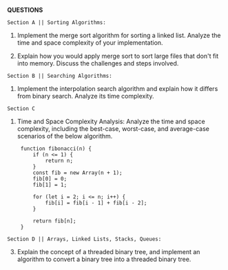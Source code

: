 **QUESTIONS**

`Section A || Sorting Algorithms:`

1. Implement the merge sort algorithm for sorting a linked list. Analyze the time and space complexity of your implementation.



3. Explain how you would apply merge sort to sort large files that don't
fit into memory. Discuss the challenges and steps involved.



`Section B || Searching Algorithms:`
1. Implement the interpolation search algorithm and explain how it differs from binary search. Analyze its time complexity.






`Section C`

1. Time and Space Complexity Analysis:
Analyze the time and space complexity, including
the best-case, worst-case, and average-case scenarios of the below algorithm.




        function fibonacci(n) {
            if (n <= 1) {
                return n;
            }
            const fib = new Array(n + 1);
            fib[0] = 0;
            fib[1] = 1;

            for (let i = 2; i <= n; i++) {
                fib[i] = fib[i - 1] + fib[i - 2];
            }

            return fib[n];
        }



`Section D ||
Arrays, Linked Lists, Stacks, Queues:`


3. Explain the concept of a threaded binary
tree, and implement an algorithm to convert a binary tree into a
threaded binary tree.
